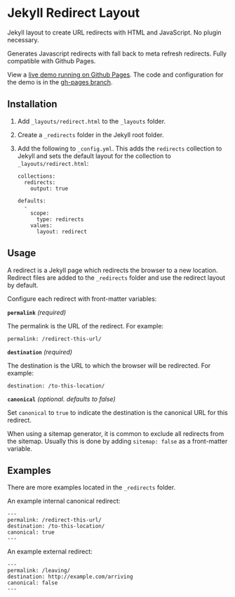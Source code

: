 # Jekyll Redirect Layout

Jekyll layout to create URL redirects with HTML and JavaScript. No plugin necessary.

Generates Javascript redirects with fall back to meta refresh redirects. Fully compatible with Github Pages.

View a [live demo running on Github Pages](https://jekylltools.github.io/jekyll-redirect-layout/examples/). The code and configuration for the demo is in the [gh-pages branch](https://github.com/jekylltools/jekyll-redirect-layout/tree/gh-pages).

## Installation

1. Add `_layouts/redirect.html` to the `_layouts` folder.

2. Create a `_redirects` folder in the Jekyll root folder.

3. Add the following to `_config.yml`. This adds the `redirects` collection to Jekyll and sets the default layout for the collection to `_layouts/redirect.html`:

	```
	collections:
	  redirects:
	    output: true

	defaults:
	  -
	    scope:
	      type: redirects
	    values:
	      layout: redirect
	```

## Usage

A redirect is a Jekyll page which redirects the browser to a new location. Redirect files are added to the `_redirects` folder and use the redirect layout by default.

Configure each redirect with front-matter variables:

**`permalink`** _(required)_

The permalink is the URL of the redirect. For example:

```
permalink: /redirect-this-url/
```

**`destination`** _(required)_

The destination is the URL to which the browser will be redirected. For example:

```
destination: /to-this-location/
```

**`canonical`** _(optional. defaults to false)_

Set `canonical` to `true` to indicate the destination is the canonical URL for this redirect.

When using a sitemap generator, it is common to exclude all redirects from the sitemap. Usually this is done by adding `sitemap: false` as a front-matter variable.

## Examples

There are more examples located in the `_redirects` folder.

An example internal canonical redirect:

```
---
permalink: /redirect-this-url/
destination: /to-this-location/
canonical: true
---
```

An example external redirect:

```
---
permalink: /leaving/
destination: http://example.com/arriving
canonical: false
---
```
